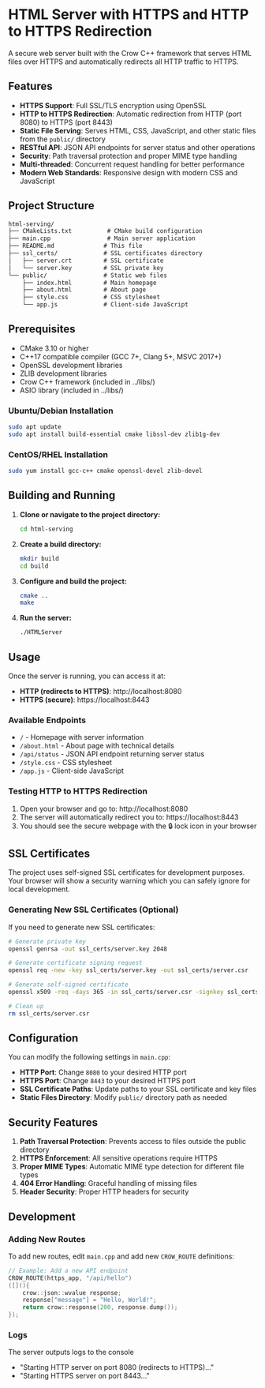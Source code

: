 # HTML Server with HTTPS and HTTP to HTTPS Redirection

A secure web server built with the Crow C++ framework that serves HTML files over HTTPS and automatically redirects all HTTP traffic to HTTPS.

## Features

- **HTTPS Support**: Full SSL/TLS encryption using OpenSSL
- **HTTP to HTTPS Redirection**: Automatic redirection from HTTP (port 8080) to HTTPS (port 8443)
- **Static File Serving**: Serves HTML, CSS, JavaScript, and other static files from the `public/` directory
- **RESTful API**: JSON API endpoints for server status and other operations
- **Security**: Path traversal protection and proper MIME type handling
- **Multi-threaded**: Concurrent request handling for better performance
- **Modern Web Standards**: Responsive design with modern CSS and JavaScript

## Project Structure

```txt
html-serving/
├── CMakeLists.txt          # CMake build configuration
├── main.cpp                # Main server application
├── README.md              # This file
├── ssl_certs/             # SSL certificates directory
│   ├── server.crt         # SSL certificate
│   └── server.key         # SSL private key
└── public/                # Static web files
    ├── index.html         # Main homepage
    ├── about.html         # About page
    ├── style.css          # CSS stylesheet
    └── app.js             # Client-side JavaScript
```

## Prerequisites

- CMake 3.10 or higher
- C++17 compatible compiler (GCC 7+, Clang 5+, MSVC 2017+)
- OpenSSL development libraries
- ZLIB development libraries
- Crow C++ framework (included in ../libs/)
- ASIO library (included in ../libs/)

### Ubuntu/Debian Installation

```bash
sudo apt update
sudo apt install build-essential cmake libssl-dev zlib1g-dev
```

### CentOS/RHEL Installation

```bash
sudo yum install gcc-c++ cmake openssl-devel zlib-devel
```

## Building and Running

1. **Clone or navigate to the project directory:**

   ```bash
   cd html-serving
   ```

2. **Create a build directory:**

   ```bash
   mkdir build
   cd build
   ```

3. **Configure and build the project:**

   ```bash
   cmake ..
   make
   ```

4. **Run the server:**
   ```bash
   ./HTMLServer
   ```

## Usage

Once the server is running, you can access it at:

- **HTTP (redirects to HTTPS)**: http://localhost:8080
- **HTTPS (secure)**: https://localhost:8443

### Available Endpoints

- `/` - Homepage with server information
- `/about.html` - About page with technical details
- `/api/status` - JSON API endpoint returning server status
- `/style.css` - CSS stylesheet
- `/app.js` - Client-side JavaScript

### Testing HTTP to HTTPS Redirection

1. Open your browser and go to: http://localhost:8080
2. The server will automatically redirect you to: https://localhost:8443
3. You should see the secure webpage with the 🔒 lock icon in your browser

## SSL Certificates

The project uses self-signed SSL certificates for development purposes. Your browser will show a security warning which you can safely ignore for local development.

### Generating New SSL Certificates (Optional)

If you need to generate new SSL certificates:

```bash
# Generate private key
openssl genrsa -out ssl_certs/server.key 2048

# Generate certificate signing request
openssl req -new -key ssl_certs/server.key -out ssl_certs/server.csr

# Generate self-signed certificate
openssl x509 -req -days 365 -in ssl_certs/server.csr -signkey ssl_certs/server.key -out ssl_certs/server.crt

# Clean up
rm ssl_certs/server.csr
```

## Configuration

You can modify the following settings in `main.cpp`:

- **HTTP Port**: Change `8080` to your desired HTTP port
- **HTTPS Port**: Change `8443` to your desired HTTPS port
- **SSL Certificate Paths**: Update paths to your SSL certificate and key files
- **Static Files Directory**: Modify `public/` directory path as needed

## Security Features

1. **Path Traversal Protection**: Prevents access to files outside the public directory
2. **HTTPS Enforcement**: All sensitive operations require HTTPS
3. **Proper MIME Types**: Automatic MIME type detection for different file types
4. **404 Error Handling**: Graceful handling of missing files
5. **Header Security**: Proper HTTP headers for security

## Development

### Adding New Routes

To add new routes, edit `main.cpp` and add new `CROW_ROUTE` definitions:

```cpp
// Example: Add a new API endpoint
CROW_ROUTE(https_app, "/api/hello")
([](){
    crow::json::wvalue response;
    response["message"] = "Hello, World!";
    return crow::response(200, response.dump());
});
```

### Logs

The server outputs logs to the console

- "Starting HTTP server on port 8080 (redirects to HTTPS)..."
- "Starting HTTPS server on port 8443..."
